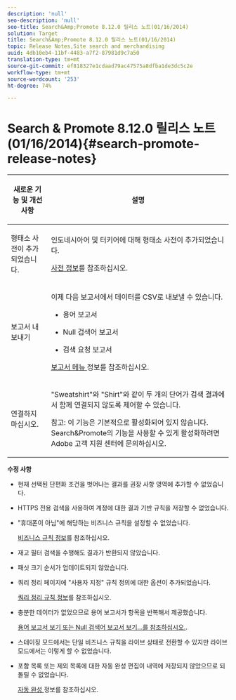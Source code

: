 ```yaml
---
description: 'null'
seo-description: 'null'
seo-title: Search&Amp;Promote 8.12.0 릴리스 노트(01/16/2014)
solution: Target
title: Search&Amp;Promote 8.12.0 릴리스 노트(01/16/2014)
topic: Release Notes,Site search and merchandising
uuid: 4db10eb4-11bf-4483-a7f2-87981d9c7a50
translation-type: tm+mt
source-git-commit: ef818327e1cdaad79ac47575a8dfba1de3dc5c2e
workflow-type: tm+mt
source-wordcount: '253'
ht-degree: 74%

---
```



# Search &amp; Promote 8.12.0 릴리스 노트(01/16/2014){#search-promote-release-notes}

<table> 
 <thead> 
  <tr> 
   <th colname="col1" class="entry"> <p>새로운 기능 및 개선 사항 </p> </th> 
   <th colname="col2" class="entry"> <p>설명 </p> </th> 
  </tr> 
 </thead>
 <tbody> 
  <tr> 
   <td colname="col1"> <p>형태소 사전이 추가되었습니다. </p> </td> 
   <td colname="col2"> <p> </p> <p> 인도네시아어 및 터키어에 대해 형태소 사전이 추가되었습니다. </p> <p><a href="../c-about-linguistics-menu/c-about-dictionaries.md#concept_B8028B71EC8144669614C64578EDB034" format="dita" scope="local"> 사전 정보</a>를 참조하십시오. </p> </td> 
  </tr> 
  <tr> 
   <td colname="col1"> <p>보고서 내보내기 </p> </td> 
   <td colname="col2"> <p> 
     <!--3683368-->이제 다음 보고서에서 데이터를 CSV로 내보낼 수 있습니다. 
     <ul id="ul_93B619DBB3444F64BD6D7F9E969AB1E1"> 
      <li id="li_96DDE1A196834845A0FA319903C5934B"> <p>용어 보고서 </p> </li> 
      <li id="li_4F1A19DE98C84F8CAD963EEA2B38ED7A"> <p>Null 검색어 보고서 </p> </li> 
      <li id="li_A7716C62C4D44CD69D411C3FEE246D96"> <p>검색 요청 보고서 </p> </li> 
     </ul> </p> <p><a href="../c-about-reports-menu/c-about-reports-menu.md#concept_5F901459C7AB461BAB30B305957EB00C" format="dita" scope="local"> 보고서 메뉴 </a> 정보를 참조하십시오. </p> </td> 
  </tr> 
  <tr> 
   <td colname="col1"> <p>연결하지 마십시오. </p> </td> 
   <td colname="col2"> <p>"Sweatshirt"와 "Shirt"와 같이 두 개의 단어가 검색 결과에서 함께 연결되지 않도록 제어할 수 있습니다. </p> <p> <p>참고: 이 기능은 기본적으로 활성화되어 있지 않습니다. Search&amp;Promote의 기능을 사용할 수 있게 활성화하려면 Adobe 고객 지원 센터에 문의하십시오. </p> </p> </td> 
  </tr> 
 </tbody> 
</table>

**수정 사항**

* 현재 선택된 단편화 조건을 벗어나는 결과를 권장 사항 영역에 추가할 수 없었습니다.
* HTTPS 전용 검색을 사용하여 계정에 대한 결과 기반 규칙을 저장할 수 없었습니다.
* &quot;휴대폰이 아님&quot;에 해당하는 비즈니스 규칙을 설정할 수 없었습니다.

   [비즈니스 규칙 정보](../c-about-rules-menu/c-about-business-rules.md#concept_2A93D76216754D3D8412CDEA00BD26BD)를 참조하십시오.

* 재고 필터 검색을 수행해도 결과가 반환되지 않았습니다.
* 패싯 크기 순서가 업데이트되지 않았습니다.
* 쿼리 정리 페이지에 &quot;사용자 지정&quot; 규칙 정의에 대한 옵션이 추가되었습니다.

   [쿼리 정리 규칙 정보](../c-about-rules-menu/c-about-query-cleaning-rules.md#concept_17F3CDDC3C8A4128AF092A82B777B86C)를 참조하십시오.

* 충분한 데이터가 없었으므로 용어 보고서가 항목을 반복해서 제공했습니다.

   [용어 보고서 보기 또는 Null 검색어 보고서 보기...를 참조하십시오.](../c-about-reports-menu/c-about-reports-menu.md#task_53B7ED1582DD4B0E8376546A7AFC789A).

* 스테이징 모드에서는 단일 비즈니스 규칙을 라이브 상태로 전환할 수 있지만 라이브 모드에서는 이렇게 할 수 없었습니다.
* 포함 목록 또는 제외 목록에 대한 자동 완성 편집이 내역에 저장되지 않았으므로 되돌릴 수 없었습니다.

   [자동 완성 ](../c-about-auto-complete.md#concept_093A9CD754864BA79B456FE4BEB64578) 정보를 참조하십시오.

